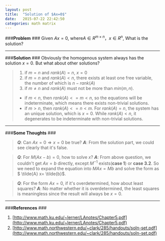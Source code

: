 ```yaml
---
layout: post
title:  "Solution of $Ax=0$"
date:   2015-07-22 22:42:50
categories: math matrix
---
```


###**Problem** ###
Given $Ax=0$, where$A\in R^{m\times n}$，$x\in R^{n}$, What is the solution?


----------

###**Solution** ###
Obviously the homogenous system always has the solution $x = 0$. But what about other solutions?
> 1. if $m = n$ and $rank(A) = n$, $x = 0$
> 2. if $m = n$ and $rank(A) < n$,  there exists at least one free variable, the number of which is $n - rank(A)$
> 3. if $m \neq n$ and $rank(A)$ must not be more than $min(m, n)$.
>  - if $m < n$, then $rank(A) <= m < n$, so the equations will be indeterminate, which means there exists non-trivial solutions.
>  - if $m > n$, then $rank(A) <= n < m$. For $rank(A) = n$, the system has an unique solution, which is $x = 0$. While $rank(A) < n$, it degenerates to be indeterminate with non-trivial solutions.

----------
###**Some Thoughts** ###
> ***Q***: Can $Ax = 0 \Rightarrow x = 0$ be true?
> ***A***: From the solution part, we could see clearly that it's false.

> ***Q***:  For $M(Ax-b) = 0$, how to solve $x$?
> ***A***:  From above question, we couldn't get $Ax=b$ directly, except $M^{-1}$ exists(**case 1**) or **case 3.2**. So we need to expand the equation into $MAx = Mb$ and solve the form as $ \tilde{A} x= \tilde{b}$.

> ***Q***:  For the form $Ax=0$, if it's overdetermined, how about least squares?
> ***A***: No matter whether it is overdetermined, the least squares is meaningless since the result will always be $x = 0$.


----------
###**References** ###

 1. [http://www.math.ku.edu/~lerner/LAnotes/Chapter5.pdf](http://www.math.ku.edu/~lerner/LAnotes/Chapter5.pdf)
 2. [http://www.math.northwestern.edu/~clark/285/handouts/soln-set.pdf](http://www.math.northwestern.edu/~clark/285/handouts/soln-set.pdf)